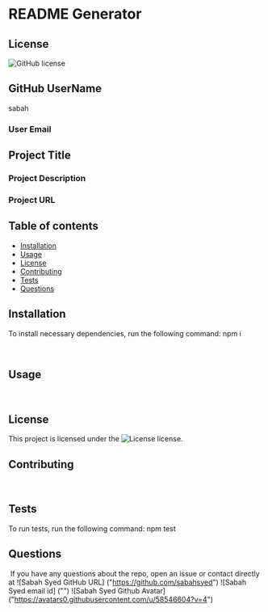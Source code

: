
# README Generator
## License
![GitHub license](https://img.shields.io/pypi/l/Django)


## GitHub UserName
sabah  


### User Email


## Project Title

### Project Description

### Project URL


## Table of contents

* [Installation](#installation)
​
* [Usage](#usage)
​
* [License](#license)
​
* [Contributing](#contributing)
​
* [Tests](#tests)
​
* [Questions](#questions)


## Installation

To install necessary dependencies, run the following command:
npm i 

​
## Usage
​
​
## License
​This project is licensed under the ![License](https://img.shields.io/pypi/l/Django) license.

## Contributing
​
​
## Tests
​To run tests, run the following command:
npm test
​
## Questions
​
If you have any questions about the repo, open an issue or contact directly at 
![Sabah Syed GitHub URL] ("https://github.com/sabahsyed")
![Sabah Syed email id] ("")
![Sabah Syed Github Avatar] ("https://avatars0.githubusercontent.com/u/58546604?v=4")
